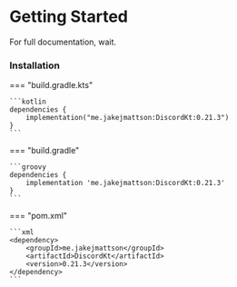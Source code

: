 # Getting Started

For full documentation, wait.

### Installation

=== "build.gradle.kts"

    ```kotlin
    dependencies {
        implementation("me.jakejmattson:DiscordKt:0.21.3")
    }
    ```

=== "build.gradle"

    ```groovy
    dependencies {
        implementation 'me.jakejmattson:DiscordKt:0.21.3'
    }
    ```

=== "pom.xml"

    ```xml
    <dependency>
        <groupId>me.jakejmattson</groupId>
        <artifactId>DiscordKt</artifactId>
        <version>0.21.3</version>
    </dependency>
    ```
